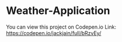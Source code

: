 # Weather-Application
You can view this project on Codepen.io
Link: https://codepen.io/jackjain/full/bRzvEy/
